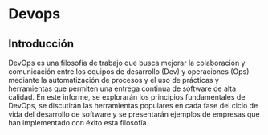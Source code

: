 # Devops
## Introducción

DevOps es una filosofía de trabajo que busca mejorar la colaboración y comunicación entre los equipos de desarrollo (Dev) y operaciones (Ops) mediante la automatización de procesos y el uso de prácticas y herramientas que permiten una entrega continua de software de alta calidad. En este informe, se explorarán los principios fundamentales de DevOps, se discutirán las herramientas populares en cada fase del ciclo de vida del desarrollo de software y se presentarán ejemplos de empresas que han implementado con éxito esta filosofía.


